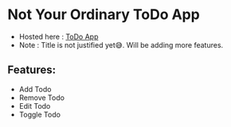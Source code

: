 # Not Your Ordinary ToDo App
* Hosted here : [ToDo App](https://todo-app-neon-ten-91.vercel.app/)
* Note : Title is not justified yet😅. Will be adding more features.

## Features: 
* Add Todo
* Remove Todo
* Edit Todo
* Toggle Todo
